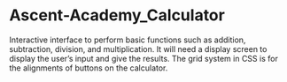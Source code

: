 # Ascent-Academy_Calculator
Interactive interface to perform basic functions such as addition, subtraction, division, and multiplication. It will need a display screen to display the user’s input and give the results. The grid system in CSS is for the alignments of buttons on the calculator.

